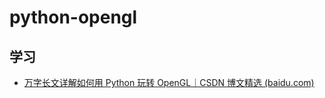 # python-opengl



## 学习

+ [万字长文详解如何用 Python 玩转 OpenGL｜CSDN 博文精选 (baidu.com)](https://baijiahao.baidu.com/s?id=1638747328023330698&wfr=spider&for=pc)

